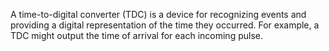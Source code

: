 A time-to-digital converter (TDC) is a device for recognizing events and providing a digital representation of the time they occurred. For example, a TDC might output the time of arrival for each incoming pulse. 